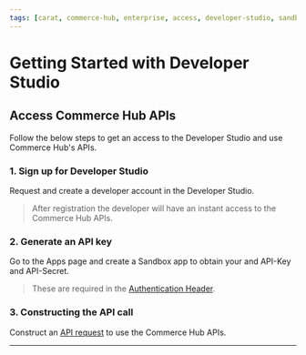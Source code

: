 ```yaml
---
tags: [carat, commerce-hub, enterprise, access, developer-studio, sandbox, developer-portal, enroll, enrollment, api, getting-started]
---
```


# Getting Started with Developer Studio

## Access Commerce Hub APIs

Follow the below steps to get an access to the Developer Studio and use Commerce Hub's APIs.

### 1. Sign up for  Developer Studio

Request and create a developer account in the Developer Studio.

<!-- theme: info -->
> After registration the developer will have an instant access to the Commerce Hub APIs.

### 2. Generate an API key

Go to the Apps page and create a Sandbox app to obtain your and API-Key and API-Secret.

<!-- theme: info -->
> These are required in the [Authentication Header](?path=docs/Resources/API-Documents/Authentication-Header.md).

### 3. Constructing the API call

Construct an [API request](?path=docs/Resources/API-Documents/Use-Our-APIs.md) to use the Commerce Hub APIs.

---